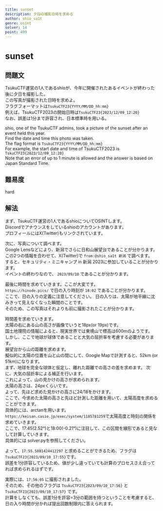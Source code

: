```yaml
---
title: sunset
description: 夕日の撮影日時を求める
author: shio_sa1t
genre: osint
solver: 14
point: 499
---
```


# sunset
## 問題文
TsukuCTF運営の1人であるshioが、今年に開催されたあるイベントが終わった後に夕日を撮影した。  
この写真が撮影された日時を求めよ。  
フラグフォーマットは`TsukuCTF23{YYYY/MM/DD_hh:mm}`  
例えば、TsukuCTF2023の開始日時は`TsukuCTF23{2023/12/09_12:20}`  
なお、誤差は1分まで許容され、日本標準時を用いる。  
  
shio, one of the TsukuCTF admins, took a picture of the sunset after an event held this year.  
Find the date and time this photo was taken.  
The flag format is `TsukuCTF23{YYYY/MM/DD_hh:mm}`  
For example, the start date and time of TsukuCTF2023 is `TskuCTF23{2023/12/09_12:20}`  
Note that an error of up to 1 minute is allowed and the answer is based on Japan Standard Time.  

## 難易度
hard

## 解法
まず、TsukuCTF運営の1人であるshioについてOSINTします。  
Discordでアナウンスをしているshioのアカウントがあります。  
プロフィールにはX(Twitter)もリンクされています。  
  
次に、写真について調べます。  
Google Lensなどにより、新潟でさらに日和山展望台であることが分かります。  
この2つの情報を合わせて、X(Twitter)で `from:@shio_sa1t 新潟` で調べます。  
すると、セキュリティ・ミニキャンプ in 新潟 2023に参加していることが分かります。  
イベントの終わりなので、 `2023/09/10` であることが分かります。  
  
最後に時間を求めていきます。ここが大変です。  
`https://hinode.pics/` で日の入り時刻が `18:02` であることが分かります。  
ここで、日の入りの定義に注意してください。
日の入りは、太陽が地平線に沈みきって見えなくなった瞬間のことです。  
そのため、この写真はそれよりも前に撮影されたことが分かります。  
  
時間差を求めていきます。  
太陽の右にある山の高さが画像でいうと18px(or 19px)です。  
国土地理院の情報によると、現実世界では東境山で標高は600mのようです。  
しかし、ここで地球が球体であることと大気の屈折率を考慮する必要があります。  
展望台から山の距離を求めます。  
擬似的に太陽の位置を山と山の間にして、Google Mapで計測すると、52km (or 51km)になります。  
まず、地球を完全な球体と仮定し、離れた距離での高さの差を求めます。
次に、大気の屈折率による補正を行います。  
これによって、山の見かけの高さが求められます。  
太陽の高さは、24pxくらいです。  
よって、先ほど求めた見かけの高さに24/18をかけます。  
ここで、今求めた太陽の高さと先ほど計測した距離を用いて、太陽高度を求めることができます。  
具体的には、arctanを用います。  
`https://keisan.casio.jp/exec/system/1185781259`で太陽高度と時刻の関係を求めていきます。  
ここで、17:45(2.52°)と18:00(-0.21°)に注目して、この区間を線形であると見なして計算していきます。  
具体的には solver.pyを参照してください。  
  
よって、`17:55.5881424412297` と求めることができるため、フラグは `TsukuCTF23{2023/09/10_17:55}`です。  
誤差を1分許容しているため、値が少し違っていても計算のプロセスさえ合ってれば求められるはずです。  
  
実際には、`17:56:05` に撮影されました。  
そのため、その他のフラグは `TsukuCTF23{2023/09/10_17:56}` と `TsukuCTF23{2023/09/10_17:57}` です。  
計算をしなくても、誤差1分を許容=3分の範囲を持つということを考慮すると、日の入り時間が分かれば提出回数制限内に答えられます。  

